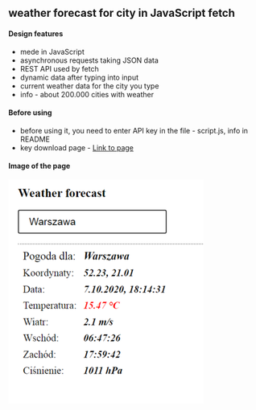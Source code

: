 ## weather forecast for city in JavaScript fetch

#### Design features

* mede in JavaScript
* asynchronous requests taking JSON data
* REST API used by fetch
* dynamic data after typing into input
* current weather data for the city you type
* info - about 200.000 cities  with weather

#### Before using
* before using it, you need to enter API key in the file - script.js, info in README
* key download page - [Link to page](https://openweathermap.org/api "link to API key")

#### Image of the page

<img src="screen.png" alt="weather" max-width="100%" />







